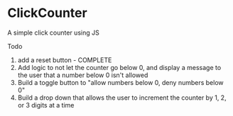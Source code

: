 # ClickCounter
A simple click counter using JS

Todo
1) add a reset button - COMPLETE
2) Add logic to not let the counter go below 0, and display a message to the user that a number below 0 isn't allowed
3) Build a toggle button to "allow numbers below 0, deny numbers below 0"
4) Build a drop down that allows the user to increment the counter by 1, 2, or 3 digits at a time
